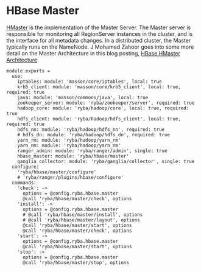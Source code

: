 
# HBase Master

[HMaster](http://hbase.apache.org/book.html#_master) is the implementation of the Master Server.
The Master server is responsible for monitoring all RegionServer instances in the cluster, and is the interface for all metadata changes.
In a distributed cluster, the Master typically runs on the NameNode.
J Mohamed Zahoor goes into some more detail on the Master Architecture in this blog posting, [HBase HMaster Architecture](http://blog.zahoor.in/2012/08/hbase-hmaster-architecture/)

    module.exports =
      use:
        iptables: module: 'masson/core/iptables', local: true
        krb5_client: module: 'masson/core/krb5_client', local: true, required: true
        java: module: 'masson/commons/java', local: true
        zookeeper_server: module: 'ryba/zookeeper/server', required: true
        hadoop_core: module: 'ryba/hadoop/core', local: true, required: true
        hdfs_client: module: 'ryba/hadoop/hdfs_client', local: true, required: true
        hdfs_nn: module: 'ryba/hadoop/hdfs_nn', required: true
        # hdfs_dn: module: 'ryba/hadoop/hdfs_dn', required: true
        yarn_rm: module: 'ryba/hadoop/yarn_rm'
        yarn_nm: module: 'ryba/hadoop/yarn_nm'
        ranger_admin: module: 'ryba/ranger/admin', single: true
        hbase_master: module: 'ryba/hbase/master'
        ganglia_collector: module: 'ryba/ganglia/collector', single: true
      configure:
        'ryba/hbase/master/configure'
        # 'ryba/ranger/plugins/hbase/configure'
      commands:
        'check': ->
          options = @config.ryba.hbase.master
          @call 'ryba/hbase/master/check', options
        'install': ->
          options = @config.ryba.hbase.master
          # @call 'ryba/hbase/master/install', options
          # @call 'ryba/hbase/master/layout', options
          @call 'ryba/hbase/master/start', options
          @call 'ryba/hbase/master/check', options
        'start': ->
          options = @config.ryba.hbase.master
          @call 'ryba/hbase/master/start', options
        'stop': ->
          options = @config.ryba.hbase.master
          @call 'ryba/hbase/master/stop', options
